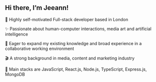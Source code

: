 ## Hi there, I’m Jeeann!

🌱 Highly self-motivated Full-stack developer based in London 

✨ Passionate about human-computer interactions, media art and artificial intelligence

🦕 Eager to expand my existing knowledge and broad experience in a collaborative working environment

🎬 A strong background in media, content and marketing industry

🤖 Main stacks are JavaScript, React.js, Node.js, TypeScript, Express.js, MongoDB



